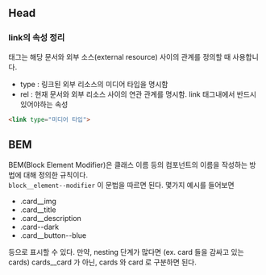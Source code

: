 ## Head

### link의 속성 정리
<link> 태그는 해당 문서와 외부 소스(external resource) 사이의 관계를 정의할 때 사용합니다.    

- type : 링크된 외부 리소스의 미디어 타입을 명시함   
- rel : 현재 문서와 외부 리소스 사이의 연관 관계를 명시함. link 태그내에서 반드시 있어야하는 속성

```html
<link type="미디어 타입">
```

## BEM
BEM(Block Element Modifier)은 클래스 이름 등의 컴포넌트의 이름을 작성하는 방법에 대해 정의한 규칙이다.    
`block__element--modifier`  이 문법을 따르면 된다. 몇가지 예시를 들어보면
- .card__img
- .card__title
- .card__description
- .card--dark
- .card__button--blue

등으로 표시할 수 있다. 만약, nesting 단계가 많다면 (ex. card 들을 감싸고 있는 cards) cards__card 가 아닌, cards 와 card 로 구분하면 된다.



